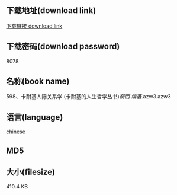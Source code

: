 ## 下载地址(download link)
[下载链接 download link](https://voluble-croquembouche-d321dc.netlify.app/?s=598%E3%80%81%E5%8D%A1%E8%80%90%E5%9F%BA%E4%BA%BA%E9%99%85%E5%85%B3%E7%B3%BB%E5%AD%A6+%28%E5%8D%A1%E8%80%90%E5%9F%BA%E7%9A%84%E4%BA%BA%E7%94%9F%E5%93%B2%E5%AD%A6%E4%B8%9B%E4%B9%A6%29_%E9%9D%B3%E8%A5%BF+%E7%BC%96%E8%91%97_.azw3)

## 下载密码(download password)
8078

## 名称(book name)
598、卡耐基人际关系学 (卡耐基的人生哲学丛书)_靳西 编著_.azw3.azw3

## 语言(language)
chinese

## MD5


## 大小(filesize)
410.4 KB
